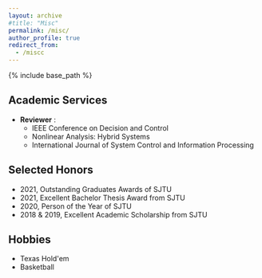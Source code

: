 ```yaml
---
layout: archive
#title: "Misc"
permalink: /misc/
author_profile: true
redirect_from:
  - /miscc
---
```


{% include base_path %}

Academic Services
-----
* **Reviewer** :   
  * IEEE Conference on Decision and Control  
  * Nonlinear Analysis: Hybrid Systems  
  * International Journal of System Control and Information Processing

Selected Honors
-----
* 2021, Outstanding Graduates Awards of SJTU
* 2021, Excellent Bachelor Thesis Award from SJTU
* 2020, Person of the Year of SJTU
* 2018 & 2019, Excellent Academic Scholarship from SJTU

Hobbies
-----
* Texas Hold'em 
* Basketball
